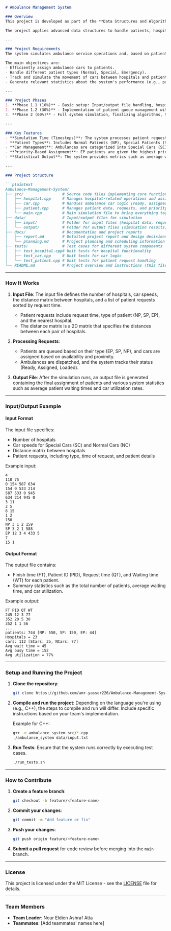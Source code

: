 ```markdown
# Ambulance Management System

### Overview
This project is developed as part of the **Data Structures and Algorithms** course at Zewail City of Science and Technology. The goal is to build a centralized system for managing ambulance services across multiple hospitals, simulating ambulance allocation based on real-time patient requests, and optimizing the system's overall performance.

The project applies advanced data structures to handle patients, hospitals, and ambulance car management efficiently.

---

### Project Requirements
The system simulates ambulance service operations and, based on patient requests, assigns ambulances to handle those requests while considering various factors such as patient severity, car types, and distances between hospitals.

The main objectives are:
- Efficiently assign ambulance cars to patients.
- Handle different patient types (Normal, Special, Emergency).
- Track and simulate the movement of cars between hospitals and patients.
- Generate relevant statistics about the system's performance (e.g., patient waiting time, average utilization of cars).

---

### Project Phases
1. **Phase 1.1 (10%)** - Basic setup: Input/output file handling, hospital distance matrix, and initial car management.
2. **Phase 1.2 (30%)** - Implementation of patient queue management with priority and car assignment based on requests.
3. **Phase 2 (60%)** - Full system simulation, finalizing algorithms, testing, and output generation.

---

### Key Features
- **Simulation Time (Timesteps)**: The system processes patient requests and car assignments in steps, with each step representing a unit of time.
- **Patient Types**: Includes Normal Patients (NP), Special Patients (SP), and Emergency Patients (EP), each with different levels of urgency.
- **Car Management**: Ambulances are categorized into Special Cars (SC) for special needs and Normal Cars (NC) for regular patients.
- **Priority-Based Assignment**: EP patients are given the highest priority, followed by SP and NP, with assignments optimized based on availability and distance.
- **Statistical Output**: The system provides metrics such as average waiting times, average car utilization, and total patient processing time.

---

### Project Structure

```plaintext
Ambulance-Management-System/
├── src/                 # Source code files implementing core functionalities
│   ├── hospital.cpp     # Manages hospital-related operations and assignments
│   ├── car.cpp          # Handles ambulance car logic (ready, assigned, loaded)
│   ├── patient.cpp      # Manages patient data, requests, and priority queues
│   └── main.cpp         # Main simulation file to bring everything together
├── data/                # Input/output files for simulation
│   ├── input/           # Folder for input files (hospital data, requests, etc.)
│   └── output/          # Folder for output files (simulation results)
├── docs/                # Documentation and project reports
│   ├── report.md        # Detailed project report and design decisions
│   └── planning.md      # Project planning and scheduling information
├── tests/               # Test cases for different system components
│   ├── test_hospital.cpp# Unit tests for hospital functionality
│   ├── test_car.cpp     # Unit tests for car logic
│   └── test_patient.cpp # Unit tests for patient request handling
└── README.md            # Project overview and instructions (this file)
```

---

### How It Works

1. **Input File**: The input file defines the number of hospitals, car speeds, the distance matrix between hospitals, and a list of patient requests sorted by request time.
   - Patient requests include request time, type of patient (NP, SP, EP), and the nearest hospital.
   - The distance matrix is a 2D matrix that specifies the distances between each pair of hospitals.
   
2. **Processing Requests**:
   - Patients are queued based on their type (EP, SP, NP), and cars are assigned based on availability and proximity.
   - Ambulances are dispatched, and the system tracks their status (Ready, Assigned, Loaded).
   
3. **Output File**: After the simulation runs, an output file is generated containing the final assignment of patients and various system statistics such as average patient waiting times and car utilization rates.

---

### Input/Output Example

#### Input Format
The input file specifies:
- Number of hospitals
- Car speeds for Special Cars (SC) and Normal Cars (NC)
- Distance matrix between hospitals
- Patient requests, including type, time of request, and patient details

Example input:

```plaintext
4
110 75
0 154 587 634
154 0 533 214
587 533 0 945
634 214 945 0
3 11
2 5
6 15
1 2
150
NP 3 1 2 159
SP 3 2 1 588
EP 12 3 4 433 5
7
15 1
```

#### Output Format
The output file contains:
- Finish time (FT), Patient ID (PID), Request time (QT), and Waiting time (WT) for each patient.
- Summary statistics such as the total number of patients, average waiting time, and car utilization.

Example output:

```plaintext
FT PID QT WT
245 12 3 77
352 20 5 30
352 1 1 56
...
patients: 744 [NP: 550, SP: 150, EP: 44]
Hospitals = 23
cars: 112 [SCars: 35, NCars: 77]
Avg wait time = 45
Avg busy time = 152
Avg utilization = 77%
```

---

### Setup and Running the Project
1. **Clone the repository**:
   ```bash
   git clone https://github.com/amr-yasser226/Ambulance-Management-System-DSA.git
   ```

2. **Compile and run the project**:
   Depending on the language you're using (e.g., C++), the steps to compile and run will differ. Include specific instructions based on your team's implementation.

   Example for C++:
   ```bash
   g++ -o ambulance_system src/*.cpp
   ./ambulance_system data/input.txt
   ```

3. **Run Tests**:
   Ensure that the system runs correctly by executing test cases.
   ```bash
   ./run_tests.sh
   ```

---

### How to Contribute
1. **Create a feature branch**:
   ```bash
   git checkout -b feature/<feature-name>
   ```

2. **Commit your changes**:
   ```bash
   git commit -m "Add feature or fix"
   ```

3. **Push your changes**:
   ```bash
   git push origin feature/<feature-name>
   ```

4. **Submit a pull request** for code review before merging into the `main` branch.

---

### License
This project is licensed under the MIT License - see the [LICENSE](LICENSE) file for details.

---

### Team Members
- **Team Leader**: Nour Eldien Ashraf Atta
- **Teammates**: [Add teammates' names here]
```